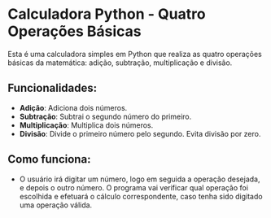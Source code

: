 # Calculadora Python - Quatro Operações Básicas

Esta é uma calculadora simples em Python que realiza as quatro operações básicas da matemática: adição, subtração, multiplicação e divisão.

## Funcionalidades:

- **Adição**: Adiciona dois números.
- **Subtração**: Subtrai o segundo número do primeiro.
- **Multiplicação**: Multiplica dois números.
- **Divisão**: Divide o primeiro número pelo segundo. Evita divisão por zero.

## Como funciona:

- O usuário irá digitar um número, logo em seguida a operação desejada, e depois o outro número. O programa vai verificar qual operação foi escolhida e efetuará o cálculo correspondente, caso tenha sido digitado uma operação válida.


